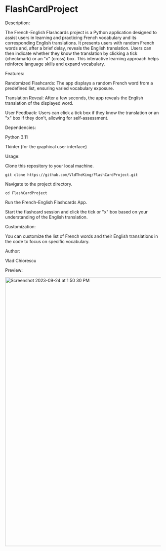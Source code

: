 # FlashCardProject

Description:

The French-English Flashcards project is a Python application designed to assist users in learning and practicing French vocabulary and its corresponding English translations. It presents users with random French words and, after a brief delay, reveals the English translation. Users can then indicate whether they know the translation by clicking a tick (checkmark) or an "x" (cross) box. This interactive learning approach helps reinforce language skills and expand vocabulary.

Features:

Randomized Flashcards: The app displays a random French word from a predefined list, ensuring varied vocabulary exposure.

Translation Reveal: After a few seconds, the app reveals the English translation of the displayed word.

User Feedback: Users can click a tick box if they know the translation or an "x" box if they don't, allowing for self-assessment.

Dependencies:

Python 3.11

Tkinter (for the graphical user interface)

Usage:

Clone this repository to your local machine.

```git clone https://github.com/VldTheKing/FlashCardProject.git```

Navigate to the project directory.

```cd FlashCardProject```

Run the French-English Flashcards App.

Start the flashcard session and click the tick or "x" box based on your understanding of the English translation.

Customization:

You can customize the list of French words and their English translations in the code to focus on specific vocabulary.

Author:

Vlad Chiorescu

Preview:

<img width="871" alt="Screenshot 2023-09-24 at 1 50 30 PM" src="https://github.com/VldTheKing/FlashCardProject/assets/69807993/6c760b72-296c-454b-b72e-b790127c8f0e">

